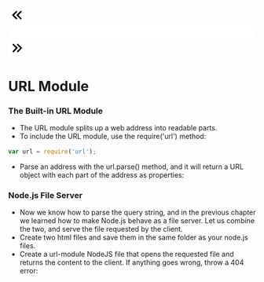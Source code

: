 [![Prev Page](images/Prev.jpg)](5.file-system.md)![Space](images/Space.jpg)[![Next Page](images/Next.jpg)](7.npm-demo.md)

# URL Module

### The Built-in URL Module

* The URL module splits up a web address into readable parts.
* To include the URL module, use the require('url') method:
```javascript
var url = require('url');
```
* Parse an address with the url.parse() method, and it will return a URL object with each part of the address as properties:

### Node.js File Server
* Now we know how to parse the query string, and in the previous chapter we learned how to make Node.js behave as a file server. Let us combine the two, and serve the file requested by the client.
* Create two html files and save them in the same folder as your node.js files.
* Create a url-module NodeJS file that opens the requested file and returns the content to the client. If anything goes wrong, throw a 404 error: